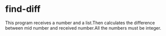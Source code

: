 # find-diff
This program receives a number and a list.Then calculates the difference between mid number and received number.All the numbers must be integer. 

